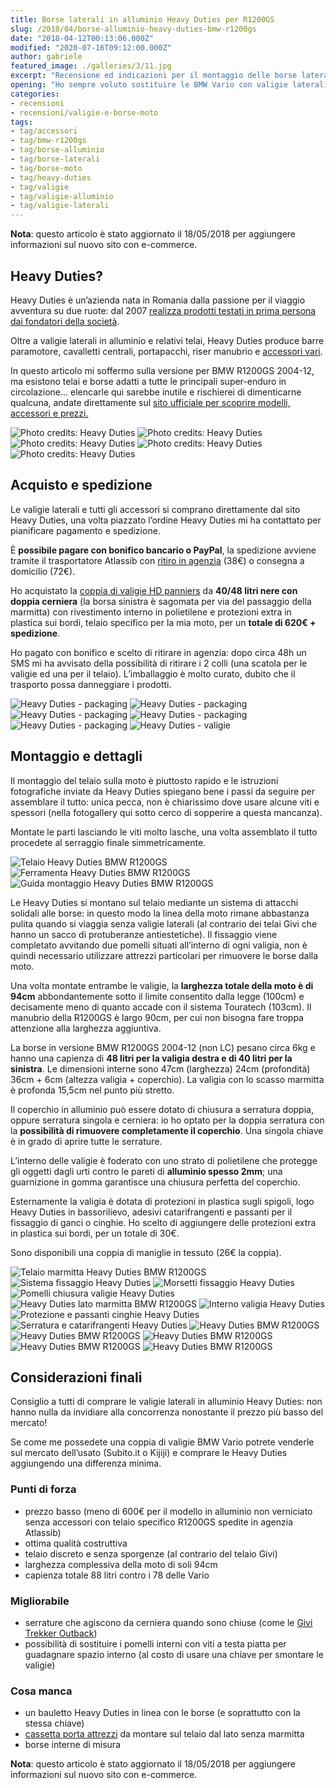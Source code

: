 ```yaml
---
title: Borse laterali in alluminio Heavy Duties per R1200GS
slug: /2018/04/borse-alluminio-heavy-duties-bmw-r1200gs
date: "2018-04-12T00:13:06.000Z"
modified: "2020-07-16T09:12:00.000Z"
author: gabriele
featured_image: ./galleries/3/11.jpg
excerpt: "Recensione ed indicazioni per il montaggio delle borse laterali in alluminio Heavy Duties per BMW R1200GS: ottima qualità e capienza al prezzo giusto!"
opening: "Ho sempre voluto sostituire le BMW Vario con valigie laterali in alluminio ma sono sempre stato scoraggiato dal prezzo: fortunatamente ho scoperto l’esistenza delle Heavy Duties!"
categories:
- recensioni
- recensioni/valigie-e-borse-moto
tags:
- tag/accessori
- tag/bmw-r1200gs
- tag/borse-alluminio
- tag/borse-laterali
- tag/borse-moto
- tag/heavy-duties
- tag/valigie
- tag/valigie-alluminio
- tag/valigie-laterali
---
```


**Nota**: questo articolo è stato aggiornato il 18/05/2018 per aggiungere informazioni sul nuovo sito con e-commerce.

## Heavy Duties?

Heavy Duties è un’azienda nata in Romania dalla passione per il viaggio avventura su due ruote: dal 2007 [realizza prodotti testati in prima persona dai fondatori della società](https://heavyduties.ro/ourstory/).

Oltre a valigie laterali in alluminio e relativi telai, Heavy Duties produce barre paramotore, cavalletti centrali, portapacchi, riser manubrio e [accessori vari](http://www.heavyduties.ro/accessories/).

In questo articolo mi soffermo sulla versione per BMW R1200GS 2004-12, ma esistono telai e borse adatti a tutte le principali super-enduro in circolazione… elencarle qui sarebbe inutile e rischierei di dimenticarne qualcuna, andate direttamente sul [sito ufficiale per scoprire modelli, accessori e prezzi.](http://heavyduties.ro/)

![Photo credits: Heavy Duties](./galleries/0/0.jpg "Photo credits: Heavy Duties")
![Photo credits: Heavy Duties](./galleries/0/1.jpg "Photo credits: Heavy Duties")
![Photo credits: Heavy Duties](./galleries/0/2.jpg "Photo credits: Heavy Duties")
![Photo credits: Heavy Duties](./galleries/0/3.jpg "Photo credits: Heavy Duties")
![Photo credits: Heavy Duties](./galleries/0/4.jpg "Photo credits: Heavy Duties")

## Acquisto e spedizione

Le valigie laterali e tutti gli accessori si comprano direttamente dal sito Heavy Duties, una volta piazzato l’ordine Heavy Duties mi ha contattato per pianificare pagamento e spedizione.

È **possibile pagare con bonifico bancario o PayPal**, la spedizione avviene tramite il trasportatore Atlassib con [ritiro in agenzia](http://www.atlassib.it/agenzie/) (38€) o consegna a domicilio (72€).

Ho acquistato la [coppia di valigie HD panniers](http://www.heavyduties.ro/panniers/) da **40/48 litri nere con doppia cerniera** (la borsa sinistra è sagomata per via del passaggio della marmitta) con rivestimento interno in polietilene e protezioni extra in plastica sui bordi, telaio specifico per la mia moto, per un **totale di 620€ + spedizione**.

Ho pagato con bonifico e scelto di ritirare in agenzia: dopo circa 48h un SMS mi ha avvisato della possibilità di ritirare i 2 colli (una scatola per le valigie ed una per il telaio). L’imballaggio è molto curato, dubito che il trasporto possa danneggiare i prodotti.

![Heavy Duties - packaging](./galleries/1/0.jpg "La scatola contente le valigie laterali Heavy Duties")
![Heavy Duties - packaging](./galleries/1/1.jpg "Le valigie sono ben protette da uno spesso strato di pluriball")
![Heavy Duties - packaging](./galleries/1/2.jpg "Uno strato molto spesso di pellicola aggiunge ulteriore protezione")
![Heavy Duties - packaging](./galleries/1/3.jpg "La scatola contente le varie componenti del telaio")
![Heavy Duties - packaging](./galleries/1/4.jpg "Bonus: oltre a viti, staffe e adesivi Heavy Duties spedisce una barretta di cioccolato locale!")
![Heavy Duties - valigie](./galleries/1/5.jpg "Le valigie sono davvero belle!")

## Montaggio e dettagli

Il montaggio del telaio sulla moto è piuttosto rapido e le istruzioni fotografiche inviate da Heavy Duties spiegano bene i passi da seguire per assemblare il tutto: unica pecca, non è chiarissimo dove usare alcune viti e spessori (nella fotogallery qui sotto cerco di sopperire a questa mancanza).

Montate le parti lasciando le viti molto lasche, una volta assemblato il tutto procedete al serraggio finale simmetricamente.

![Telaio Heavy Duties BMW R1200GS](./galleries/2/0.jpg "Il telaio Heavy Duties per BMW R1200GS è composto da 3 parti che arrivano imballate molto bene")
![Ferramenta Heavy Duties BMW R1200GS](./galleries/2/1.jpg "Dettaglio ferramenta telaio Heavy Duties per BMW R1200GS. Le due rondelle in basso a DX avanzano!")
![Guida montaggio Heavy Duties BMW R1200GS](./galleries/2/2.jpg "Indicazioni per il montaggio del telaio Heavy Duties per BMW R1200GS")

Le Heavy Duties si montano sul telaio mediante un sistema di attacchi solidali alle borse: in questo modo la linea della moto rimane abbastanza pulita quando si viaggia senza valigie laterali (al contrario dei telai Givi che hanno un sacco di protuberanze antiestetiche). Il fissaggio viene completato avvitando due pomelli situati all’interno di ogni valigia, non è quindi necessario utilizzare attrezzi particolari per rimuovere le borse dalla moto.

Una volta montate entrambe le valigie, la **larghezza totale della moto è di 94cm** abbondantemente sotto il limite consentito dalla legge (100cm) e decisamente meno di quanto accade con il sistema Touratech (103cm). Il manubrio della R1200GS è largo 90cm, per cui non bisogna fare troppa attenzione alla larghezza aggiuntiva.

La borse in versione BMW R1200GS 2004-12 (non LC) pesano circa 6kg e hanno una capienza di **48 litri per la valigia destra e di 40 litri per la sinistra**. Le dimensioni interne sono 47cm (larghezza) 24cm (profondità)  36cm + 6cm (altezza valigia + coperchio). La valigia con lo scasso marmitta è profonda 15,5cm nel punto più stretto.

Il coperchio in alluminio può essere dotato di chiusura a serratura doppia, oppure serratura singola e cerniera: io ho optato per la doppia serratura con la **possibilità di rimuovere completamente il coperchio**. Una singola chiave è in grado di aprire tutte le serrature.

L’interno delle valigie è foderato con uno strato di polietilene che protegge gli oggetti dagli urti contro le pareti di **alluminio spesso 2mm**; una guarnizione in gomma garantisce una chiusura perfetta del coperchio.

Esternamente la valigia è dotata di protezioni in plastica sugli spigoli, logo Heavy Duties in bassorilievo, adesivi catarifrangenti e passanti per il fissaggio di ganci o cinghie. Ho scelto di aggiungere delle protezioni extra in plastica sui bordi, per un totale di 30€.

Sono disponibili una coppia di maniglie in tessuto (26€ la coppia).

![Telaio marmitta Heavy Duties BMW R1200GS](./galleries/3/0.jpg "Il telaio Heavy Duties segue la marmitta della BMW R1200GS")
![Sistema fissaggio Heavy Duties](./galleries/3/1.jpg "Dettaglio del sistema di fissaggio delle valigie laterali Heavy Duties")
![Morsetti fissaggio Heavy Duties](./galleries/3/2.jpg "Questi morsetti si chiudono fissando le valigie al telaio")
![Pomelli chiusura valigie Heavy Duties](./galleries/3/3.jpg "I morsetti vengono aperti e chiusi agendo sui pomelli all'interno della valigia")
![Heavy Duties lato marmitta BMW R1200GS](./galleries/3/4.jpg "La valigia lato marmitta ha uno scasso, il volume scende da 48 a 40 litri")
![Interno valigia Heavy Duties](./galleries/3/5.jpg "L'interno delle valigie è foderato con uno strato di polietilene")
![Protezione e passanti cinghie Heavy Duties](./galleries/3/6.jpg "Dettaglio passanti cinghie e protezioni spigoli")
![Serratura e catarifrangenti Heavy Duties](./galleries/3/7.jpg "Dettaglio serratura e catarifrangenti ")
![Heavy Duties BMW R1200GS](./galleries/3/8.jpg "La valigia destra montata su BMW R1200GS")
![Heavy Duties BMW R1200GS](./galleries/3/9.jpg "Vista laterale valigia in alluminio Heavy Duties da 48 litri")
![Heavy Duties BMW R1200GS](./galleries/3/10.jpg "Le valigie Heavy Duties su BMW R1200GS")
![Heavy Duties BMW R1200GS](./galleries/3/11.jpg "Vista posteriore valigie Heavy Duties su BMW R1200GS")
![Heavy Duties BMW R1200GS](./galleries/3/12.jpg "Le valigie Heavy Duties viste dall'alto su BMW R1200GS")

## Considerazioni finali

Consiglio a tutti di comprare le valigie laterali in alluminio Heavy Duties: non hanno nulla da invidiare alla concorrenza nonostante il prezzo più basso del mercato!

Se come me possedete una coppia di valigie BMW Vario potrete venderle sul mercato dell’usato (Subito.it o Kijiji) e comprare le Heavy Duties aggiungendo una differenza minima.

### Punti di forza

- prezzo basso (meno di 600€ per il modello in alluminio non verniciato senza accessori con telaio specifico R1200GS spedite in agenzia Atlassib)
- ottima qualità costruttiva
- telaio discreto e senza sporgenze (al contrario del telaio Givi)
- larghezza complessiva della moto di soli 94cm
- capienza totale 88 litri contro i 78 delle Vario

### Migliorabile

- serrature che agiscono da cerniera quando sono chiuse (come le [Givi Trekker Outback](https://www.ebay.it/sch/i.html?_nkw=givi+trekker+outback+bmw))
- possibilità di sostituire i pomelli interni con viti a testa piatta per guadagnare spazio interno (al costo di usare una chiave per smontare le valigie)

### Cosa manca

- un bauletto Heavy Duties in linea con le borse (e soprattutto con la stessa chiave)
- [cassetta porta attrezzi](https://amzn.to/2GQrPsN) da montare sul telaio dal lato senza marmitta
- borse interne di misura

**Nota**: questo articolo è stato aggiornato il 18/05/2018 per aggiungere informazioni sul nuovo sito con e-commerce.

